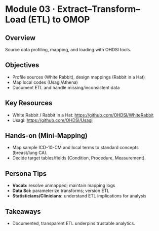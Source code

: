 # Module 03 · Extract–Transform–Load (ETL) to OMOP

## Overview
Source data profiling, mapping, and loading with OHDSI tools.

## Objectives
- Profile sources (White Rabbit), design mappings (Rabbit in a Hat)
- Map local codes (Usagi/Athena)
- Document ETL and handle missing/inconsistent data

## Key Resources
- White Rabbit / Rabbit in a Hat: <https://github.com/OHDSI/WhiteRabbit>
- Usagi: <https://github.com/OHDSI/Usagi>

## Hands-on (Mini-Mapping)
- Map sample ICD-10-CM and local terms to standard concepts (breast/lung CA).
- Decide target tables/fields (Condition, Procedure, Measurement).

## Persona Tips
- **Vocab:** resolve unmapped; maintain mapping logs
- **Data Sci:** parameterize transforms; version ETL
- **Statisticians/Clinicians:** understand ETL implications for analysis

## Takeaways
- Documented, transparent ETL underpins trustable analytics.
